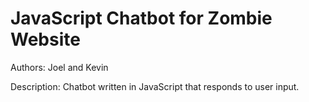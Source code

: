 # JavaScript Chatbot for Zombie Website
Authors: Joel and Kevin

Description: Chatbot written in JavaScript that responds to user input.
